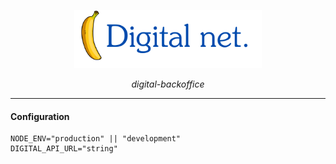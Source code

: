 <p align="center">
    <img width="300" src="assets/logo-v2_full.svg">
</p>

<p align="center">
    <em>digital-backoffice</em>
</p>

---

#### Configuration

```
NODE_ENV="production" || "development"
DIGITAL_API_URL="string"
```
